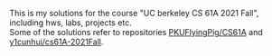 This is my solutions for the course "UC berkeley CS 61A 2021 Fall", including hws, labs, projects etc.  
Some of the solutions refer to repositories [PKUFlyingPig/CS61A](https://github.com/PKUFlyingPig/CS61A) and [y1cunhui/cs61A-2021Fall](https://github.com/y1cunhui/cs61A-2021Fall). 
